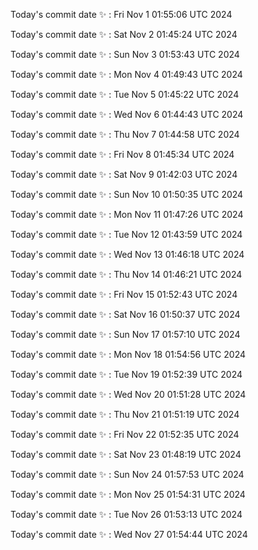 Today's commit date ✨ : Fri Nov 1 01:55:06 UTC 2024 

Today's commit date ✨ : Sat Nov 2 01:45:24 UTC 2024 

Today's commit date ✨ : Sun Nov 3 01:53:43 UTC 2024 

Today's commit date ✨ : Mon Nov 4 01:49:43 UTC 2024 

Today's commit date ✨ : Tue Nov 5 01:45:22 UTC 2024 

Today's commit date ✨ : Wed Nov 6 01:44:43 UTC 2024 

Today's commit date ✨ : Thu Nov 7 01:44:58 UTC 2024 

Today's commit date ✨ : Fri Nov 8 01:45:34 UTC 2024 

Today's commit date ✨ : Sat Nov 9 01:42:03 UTC 2024 

Today's commit date ✨ : Sun Nov 10 01:50:35 UTC 2024 

Today's commit date ✨ : Mon Nov 11 01:47:26 UTC 2024 

Today's commit date ✨ : Tue Nov 12 01:43:59 UTC 2024 

Today's commit date ✨ : Wed Nov 13 01:46:18 UTC 2024 

Today's commit date ✨ : Thu Nov 14 01:46:21 UTC 2024 

Today's commit date ✨ : Fri Nov 15 01:52:43 UTC 2024 

Today's commit date ✨ : Sat Nov 16 01:50:37 UTC 2024 

Today's commit date ✨ : Sun Nov 17 01:57:10 UTC 2024 

Today's commit date ✨ : Mon Nov 18 01:54:56 UTC 2024 

Today's commit date ✨ : Tue Nov 19 01:52:39 UTC 2024 

Today's commit date ✨ : Wed Nov 20 01:51:28 UTC 2024 

Today's commit date ✨ : Thu Nov 21 01:51:19 UTC 2024 

Today's commit date ✨ : Fri Nov 22 01:52:35 UTC 2024 

Today's commit date ✨ : Sat Nov 23 01:48:19 UTC 2024 

Today's commit date ✨ : Sun Nov 24 01:57:53 UTC 2024 

Today's commit date ✨ : Mon Nov 25 01:54:31 UTC 2024 

Today's commit date ✨ : Tue Nov 26 01:53:13 UTC 2024 

Today's commit date ✨ : Wed Nov 27 01:54:44 UTC 2024 

